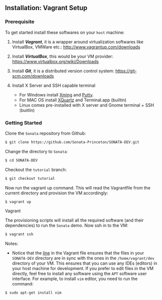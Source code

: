## Installation: Vagrant Setup

### Prerequisite

To get started install these softwares on your ```host``` machine:

1. Install ***Vagrant***, it is a wrapper around virtualization softwares like VirtualBox, VMWare etc.: http://www.vagrantup.com/downloads

2. Install ***VirtualBox***, this would be your VM provider: https://www.virtualbox.org/wiki/Downloads

3. Install ***Git***, it is a distributed version control system: https://git-scm.com/downloads

4. Install X Server and SSH capable terminal
    * For Windows install [Xming](http://sourceforge.net/project/downloading.php?group_id=156984&filename=Xming-6-9-0-31-setup.exe) and [Putty](http://the.earth.li/~sgtatham/putty/latest/x86/putty.exe).
    * For MAC OS install [XQuartz](http://xquartz.macosforge.org/trac/wiki) and Terminal.app (builtin)
    * Linux comes pre-installed with X server and Gnome terminal + SSH (buitlin)   

### Getting Started

Clone the ```Sonata``` repository from Github:
```bash 
$ git clone https://github.com/Sonata-Princeton/SONATA-DEV.git
```

Change the directory to ```Sonata```:
```bash
$ cd SONATA-DEV
```

Checkout the `tutorial` branch:
```bash
$ git checkout tutorial
```

Now run the vagrant up command. This will read the Vagrantfile from the current directory and provision the VM accordingly:
```bash
$ vagrant up
```

Vagrant 

The provisioning scripts will install all the required software (and their dependencies) to run the `Sonata` demo. Now ssh in to the VM:
```bash
$ vagrant ssh
```

Notes:
* Notice that the 
[line](https://github.com/Sonata-Princeton/SONATA-DEV/blob/tutorial/Vagrantfile#L52)
in the Vagrant file ensures that the files in your `SONATA-DEV` directory 
are in sync with the ones in the `/home/vagrant/dev` directory of your VM. 
This ensures that you can use any IDEs (editors) in your host 
machine for development. If you prefer to edit files in the VM directly, 
feel free to install any software using the `APT` software user interface. 
For example, to install `vim` editor, you need to run the command:
```bash
$ sudo apt-get install vim
```